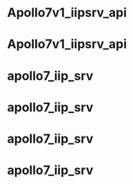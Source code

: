 # Apollo7v1_iipsrv_api
# Apollo7v1_iipsrv_api
# apollo7_iip_srv
# apollo7_iip_srv
# apollo7_iip_srv
# apollo7_iip_srv
